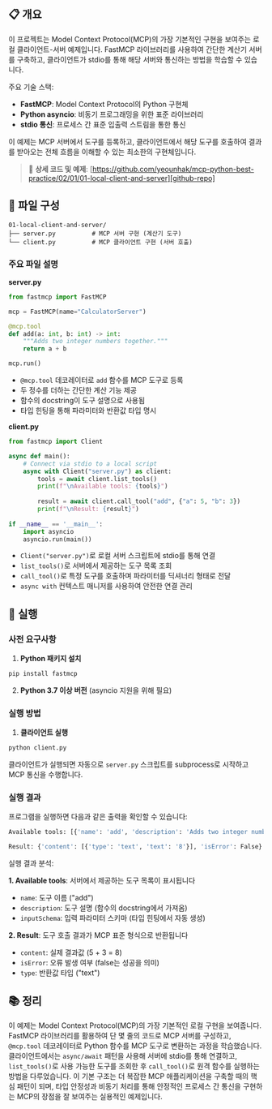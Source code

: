 ## 📋 개요

이 프로젝트는 Model Context Protocol(MCP)의 가장 기본적인 구현을 보여주는 로컬 클라이언트-서버 예제입니다. FastMCP 라이브러리를 사용하여 간단한 계산기 서버를 구축하고, 클라이언트가 stdio를 통해 해당 서버와 통신하는 방법을 학습할 수 있습니다.

주요 기술 스택:
- **FastMCP**: Model Context Protocol의 Python 구현체
- **Python asyncio**: 비동기 프로그래밍을 위한 표준 라이브러리
- **stdio 통신**: 프로세스 간 표준 입출력 스트림을 통한 통신

이 예제는 MCP 서버에서 도구를 등록하고, 클라이언트에서 해당 도구를 호출하여 결과를 받아오는 전체 흐름을 이해할 수 있는 최소한의 구현체입니다.

> 🔗 **상세 코드 및 예제**: [https://github.com/yeounhak/mcp-python-best-practice/02/01/01-local-client-and-server][github-repo]

[github-repo]: https://github.com/yeounhak/mcp-python-best-practice/02/01/01-local-client-and-server

## 📁 파일 구성

```
01-local-client-and-server/
├── server.py          # MCP 서버 구현 (계산기 도구)
└── client.py          # MCP 클라이언트 구현 (서버 호출)
```

### 주요 파일 설명

**server.py**
```python
from fastmcp import FastMCP

mcp = FastMCP(name="CalculatorServer")

@mcp.tool
def add(a: int, b: int) -> int:
    """Adds two integer numbers together."""
    return a + b

mcp.run()
```

- `@mcp.tool` 데코레이터로 `add` 함수를 MCP 도구로 등록
- 두 정수를 더하는 간단한 계산 기능 제공
- 함수의 docstring이 도구 설명으로 사용됨
- 타입 힌팅을 통해 파라미터와 반환값 타입 명시

**client.py**
```python
from fastmcp import Client

async def main():
    # Connect via stdio to a local script
    async with Client("server.py") as client:
        tools = await client.list_tools()
        print(f"\nAvailable tools: {tools}")
        
        result = await client.call_tool("add", {"a": 5, "b": 3})
        print(f"\nResult: {result}")
        
if __name__ == '__main__':
    import asyncio
    asyncio.run(main())
```

- `Client("server.py")`로 로컬 서버 스크립트에 stdio를 통해 연결
- `list_tools()`로 서버에서 제공하는 도구 목록 조회
- `call_tool()`로 특정 도구를 호출하며 파라미터를 딕셔너리 형태로 전달
- `async with` 컨텍스트 매니저를 사용하여 안전한 연결 관리

## 🚀 실행

### 사전 요구사항

1. **Python 패키지 설치**
```bash
pip install fastmcp
```

2. **Python 3.7 이상 버전** (asyncio 지원을 위해 필요)

### 실행 방법

1. **클라이언트 실행**
```bash
python client.py
```

클라이언트가 실행되면 자동으로 `server.py` 스크립트를 subprocess로 시작하고 MCP 통신을 수행합니다.

### 실행 결과

프로그램을 실행하면 다음과 같은 출력을 확인할 수 있습니다:

```bash
Available tools: [{'name': 'add', 'description': 'Adds two integer numbers together.', 'inputSchema': {'type': 'object', 'properties': {'a': {'type': 'integer'}, 'b': {'type': 'integer'}}, 'required': ['a', 'b']}}]

Result: {'content': [{'type': 'text', 'text': '8'}], 'isError': False}
```

실행 결과 분석:

**1. Available tools**: 서버에서 제공하는 도구 목록이 표시됩니다
   - `name`: 도구 이름 ("add")
   - `description`: 도구 설명 (함수의 docstring에서 가져옴)
   - `inputSchema`: 입력 파라미터 스키마 (타입 힌팅에서 자동 생성)

**2. Result**: 도구 호출 결과가 MCP 표준 형식으로 반환됩니다
   - `content`: 실제 결과값 (5 + 3 = 8)
   - `isError`: 오류 발생 여부 (false는 성공을 의미)
   - `type`: 반환값 타입 ("text")

## 📚 정리

이 예제는 Model Context Protocol(MCP)의 가장 기본적인 로컬 구현을 보여줍니다. FastMCP 라이브러리를 활용하여 단 몇 줄의 코드로 MCP 서버를 구성하고, `@mcp.tool` 데코레이터로 Python 함수를 MCP 도구로 변환하는 과정을 학습했습니다. 클라이언트에서는 `async/await` 패턴을 사용해 서버에 stdio를 통해 연결하고, `list_tools()`로 사용 가능한 도구를 조회한 후 `call_tool()`로 원격 함수를 실행하는 방법을 다루었습니다. 이 기본 구조는 더 복잡한 MCP 애플리케이션을 구축할 때의 핵심 패턴이 되며, 타입 안정성과 비동기 처리를 통해 안정적인 프로세스 간 통신을 구현하는 MCP의 장점을 잘 보여주는 실용적인 예제입니다.
